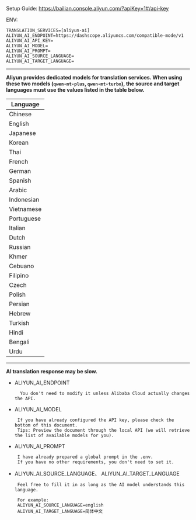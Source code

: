 Setup Guide: https://bailian.console.aliyun.com/?apiKey=1#/api-key

ENV:
```
TRANSLATION_SERVICES=[aliyun-ai]
ALIYUN_AI_ENDPOINT=https://dashscope.aliyuncs.com/compatible-mode/v1  
ALIYUN_AI_API_KEY=
ALIYUN_AI_MODEL=  
ALIYUN_AI_PROMPT=  
ALIYUN_AI_SOURCE_LANGUAGE=
ALIYUN_AI_TARGET_LANGUAGE=
```
---

**Aliyun provides dedicated models for translation services. When using these two models (`qwen-mt-plus`, `qwen-mt-turbo`), the source and target languages must use the values listed in the table below.**

| Language   |
| ---------- |
| Chinese    |
| English    |
| Japanese   |
| Korean     |
| Thai       |
| French     |
| German     |
| Spanish    |
| Arabic     |
| Indonesian |
| Vietnamese |
| Portuguese |
| Italian    |
| Dutch      |
| Russian    |
| Khmer      |
| Cebuano    |
| Filipino   |
| Czech      |
| Polish     |
| Persian    |
| Hebrew     |
| Turkish    |
| Hindi      |
| Bengali    |
| Urdu       |

---

**AI translation response may be slow.**

- ALIYUN_AI_ENDPOINT

		You don't need to modify it unless Alibaba Cloud actually changes the API.

-  ALIYUN_AI_MODEL

		If you have already configured the API key, please check the bottom of this document. 
		Tips: Preview the document through the local API (we will retrieve the list of available models for you).

-  ALIYUN_AI_PROMPT

		I have already prepared a global prompt in the .env. 
		If you have no other requirements, you don't need to set it.

-  ALIYUN_AI_SOURCE_LANGUAGE、 ALIYUN_AI_TARGET_LANGUAGE

		Feel free to fill it in as long as the AI model understands this language.
		
		For example: 
		ALIYUN_AI_SOURCE_LANGUAGE=english
		ALIYUN_AI_TARGET_LANGUAGE=简体中文